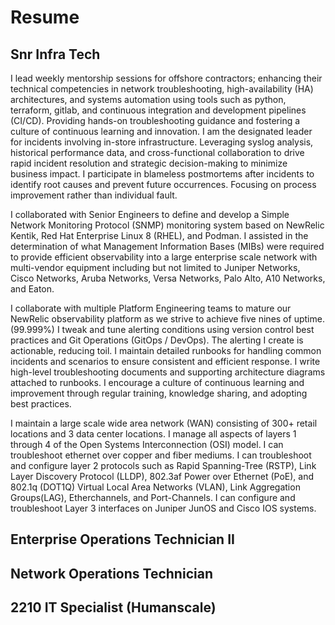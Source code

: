 # Resume

## Snr Infra Tech

I lead weekly mentorship sessions for offshore contractors; enhancing their technical competencies in network troubleshooting, high-availability (HA) architectures, and systems automation using tools such as python, terraform, gitlab, and continuous integration and development pipelines (CI/CD). Providing hands-on troubleshooting guidance and fostering a culture of continuous learning and innovation. I am the designated leader for incidents involving in-store infrastructure. Leveraging syslog analysis, historical performance data, and cross-functional collaboration to drive rapid incident resolution and strategic decision-making to minimize business impact. I participate in blameless postmortems after incidents to identify root causes and prevent future occurrences. Focusing on process improvement rather than individual fault.

I collaborated with Senior Engineers to define and develop a Simple Network Monitoring Protocol (SNMP) monitoring system based on NewRelic Kentik, Red Hat Enterprise Linux 8 (RHEL), and Podman. I assisted in the determination of what Management Information Bases (MIBs) were required to provide efficient observability into a large enterprise scale network with multi-vendor equipment including but not limited to Juniper Networks, Cisco Networks, Aruba Networks, Versa Networks, Palo Alto, A10 Networks, and Eaton.

I collaborate with multiple Platform Engineering teams to mature our NewRelic observability platform as we strive to achieve five nines of uptime. (99.999%)
I tweak and tune alerting conditions using version control best practices and Git Operations (GitOps / DevOps). The alerting I create is actionable, reducing toil. I maintain detailed runbooks for handling common incidents and scenarios to ensure consistent and efficient response. I write high-level troubleshooting documents and supporting architecture diagrams attached to runbooks. I encourage a culture of continuous learning and improvement through regular training, knowledge sharing, and adopting best practices.

I maintain a large scale wide area network (WAN) consisting of 300+ retail locations and 3 data center locations. I manage all aspects of layers 1 through 4 of the Open Systems Interconnection (OSI) model. I can troubleshoot ethernet over copper and fiber mediums. I can troubleshoot and configure layer 2 protocols such as Rapid Spanning-Tree (RSTP), Link Layer Discovery Protocol (LLDP), 802.3af Power over Ethernet (PoE), and 802.1q (DOT1Q) Virtual Local Area Networks (VLAN), Link Aggregation Groups(LAG), Etherchannels, and Port-Channels. I can configure and troubleshoot Layer 3 interfaces on Juniper JunOS and Cisco IOS systems.

## Enterprise Operations Technician II

## Network Operations Technician

## 2210 IT Specialist (Humanscale)
